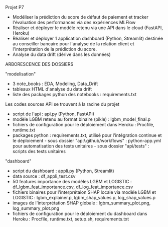 Projet P7
- Modéliser la prédiction du score de défaut de paiement et tracker l'évaluation des performances via des expériences MLFlow 
- Réaliser et déployer le modèle retenu via une API dans le cloud (FastAPI, Heroku)
- Réaliser et déployer 1 application dashboard (Python, Streamlit) destinée au conseiller bancaire pour l'analyse de la relation client et l'interprétation de la prédiction du score.
- Analyse du data drift (dérive dans les données)

ARBORESCENCE DES DOSSIERS

"modelisation"
- 3 note_books : EDA, Modeling, Data_Drift
- tableaux HTML d'analyse du data drift
- liste des packages python des notebooks : requirements.txt

Les codes sources API se trouvent à la racine du projet
- script de l'api : api.py (Python, FastAPI)
- modèle LGBM retenu au format binaire (pikle) : lgbm_model_final.p
- fichiers de configuration pour le déploiement dans Heroku : Procfile, runtime.txt
- packages python : requirements.txt, utilisé pour l'intégration continue et le déploiement 
        - sous dossier "api/.github/workflows" : python-app.yml pour automatisation des tests unitaires 
        - sous dossier "api/tests" : scripts des tests unitaires

"dashboard"
- script du dashboard : appli.py (Python, Streamlit)
- data source : df_appli_test.csv
- 50 features importance des modèles LGBM et LOGISTIC : df_lgbm_feat_importance.csv, df_log_feat_importance.csv
- fichiers binaires pour l'interprétaion SHAP locale via modèle LGBM et LOGISTIC : lgbm_explainer.p, lgbm_shap_values.p, log_shap_values.p
- images de l'interprétation SHAP globale : lgbm_summary_plot.png, log_summary_plot.png
- fichiers de configuration pour le déploiement du dashboard dans Heroku : Procfile, runtime.txt, setup.sh, requirements.txt

